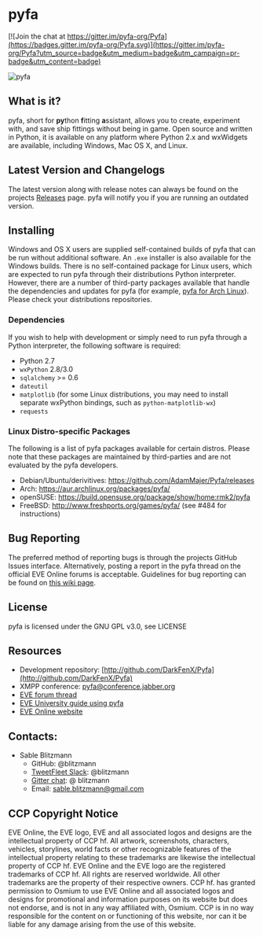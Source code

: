 # pyfa

[![Join the chat at https://gitter.im/pyfa-org/Pyfa](https://badges.gitter.im/pyfa-org/Pyfa.svg)](https://gitter.im/pyfa-org/Pyfa?utm_source=badge&utm_medium=badge&utm_campaign=pr-badge&utm_content=badge)

![pyfa](https://cloud.githubusercontent.com/assets/3904767/10271512/af385ef2-6ade-11e5-8f67-52b8b1e4c797.PNG)

## What is it?

pyfa, short for **py**thon **f**itting **a**ssistant, allows you to create, experiment with, and save ship fittings without being in game. Open source and written in Python, it is available on any platform where Python 2.x and wxWidgets are available, including Windows, Mac OS X, and Linux.

## Latest Version and Changelogs
The latest version along with release notes can always be found on the projects [Releases](https://github.com/DarkFenX/Pyfa/releases) page. pyfa will notify you if you are running an outdated version.

## Installing
Windows and OS X users are supplied self-contained builds of pyfa that can be run without additional software. An `.exe` installer is also available for the Windows builds. There is no self-contained package for Linux users, which are expected to run pyfa through their distributions Python interpreter. However, there are a number of third-party packages available that handle the dependencies and updates for pyfa (for example, [pyfa for Arch Linux](https://aur.archlinux.org/packages/pyfa/)). Please check your distributions repositories.

### Dependencies
If you wish to help with development or simply need to run pyfa through a Python interpreter, the following software is required:

* Python 2.7
* `wxPython` 2.8/3.0
* `sqlalchemy` >= 0.6
* `dateutil`
* `matplotlib` (for some Linux distributions, you may need to install separate wxPython bindings, such as `python-matplotlib-wx`)
* `requests`

### Linux Distro-specific Packages
The following is a list of pyfa packages available for certain distros. Please note that these packages are maintained by third-parties and are not evaluated by the pyfa developers.

* Debian/Ubuntu/derivitives: https://github.com/AdamMajer/Pyfa/releases
* Arch: https://aur.archlinux.org/packages/pyfa/
* openSUSE: https://build.opensuse.org/package/show/home:rmk2/pyfa
* FreeBSD: http://www.freshports.org/games/pyfa/ (see #484 for instructions)

## Bug Reporting
The preferred method of reporting bugs is through the projects GitHub Issues interface. Alternatively, posting a report in the pyfa thread on the official EVE Online forums is acceptable. Guidelines for bug reporting can be found on [this wiki page](https://github.com/DarkFenX/Pyfa/wiki/Bug-Reporting). 

## License
pyfa is licensed under the GNU GPL v3.0, see LICENSE

## Resources
* Development repository: [http://github.com/DarkFenX/Pyfa](http://github.com/DarkFenX/Pyfa)
* XMPP conference: [pyfa@conference.jabber.org](pyfa@conference.jabber.org)
* [EVE forum thread](http://forums.eveonline.com/default.aspx?g=posts&t=247609)
* [EVE University guide using pyfa](http://wiki.eveuniversity.org/Guide_to_using_PYFA)
* [EVE Online website](http://www.eveonline.com/)

## Contacts:
* Sable Blitzmann
    * GitHub: @blitzmann
    * [TweetFleet Slack](https://www.fuzzwork.co.uk/tweetfleet-slack-invites/): @blitzmann
    * [Gitter chat](https://gitter.im/pyfa-org/Pyfa): @ blitzmann
    * Email: sable.blitzmann@gmail.com

## CCP Copyright Notice
EVE Online, the EVE logo, EVE and all associated logos and designs are the intellectual property of CCP hf. All artwork, screenshots, characters, vehicles, storylines, world facts or other recognizable features of the intellectual property relating to these trademarks are likewise the intellectual property of CCP hf. EVE Online and the EVE logo are the registered trademarks of CCP hf. All rights are reserved worldwide. All other trademarks are the property of their respective owners. CCP hf. has granted permission to Osmium to use EVE Online and all associated logos and designs for promotional and information purposes on its website but does not endorse, and is not in any way affiliated with, Osmium. CCP is in no way responsible for the content on or functioning of this website, nor can it be liable for any damage arising from the use of this website.
